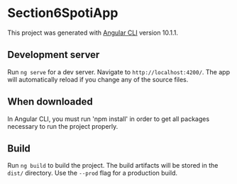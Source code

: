 # Section6SpotiApp

This project was generated with [Angular CLI](https://github.com/angular/angular-cli) version 10.1.1.

## Development server

Run `ng serve` for a dev server. Navigate to `http://localhost:4200/`. The app will automatically reload if you change any of the source files.

## When downloaded

In Angular CLI, you must run 'npm install' in order to get all packages necessary to run the project properly.

## Build

Run `ng build` to build the project. The build artifacts will be stored in the `dist/` directory. Use the `--prod` flag for a production build.
